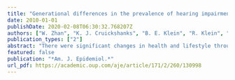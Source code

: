 ```yaml
---
title: "Generational differences in the prevalence of hearing impairment in older adults"
date: 2010-01-01
publishDate: 2020-02-08T06:30:32.768207Z
authors: ["W. Zhan", "K. J. Cruickshanks", "B. E. Klein", "R. Klein", "G. H. Huang", "J. S. Pankow", "R. E. Gangnon", "T. S. Tweed"]
publication_types: ["2"]
abstract: "There were significant changes in health and lifestyle throughout the 20th century which may have changed temporal patterns of hearing impairment in adults. In this study, the authors aimed to assess the effect of birth cohort on the prevalence of hearing impairment in an adult population aged 45-94 years, using data collected between 1993 and 2008 from 3 cycles of the Epidemiology of Hearing Loss Study (n = 3,753; ages 48-92 years at baseline) and a sample of participants from the Beaver Dam Offspring Study (n = 2,173; ages > or =45 years). Hearing impairment was defined as a pure-tone average of thresholds at 0.5, 1, 2, and 4 kHz greater than 25-dB HL [hearing level]. Descriptive analysis, generalized additive models, and alternating logistic regression models were used to examine the birth cohort effect. Controlling for age, with every 5-year increase in birth year, the odds of having hearing impairment were 13% lower in men (odds ratio = 0.87, 95% confidence interval: 0.83, 0.92) and 6% lower in women (odds ratio = 0.94, 95% confidence interval: 0.89, 0.98). These results suggest that 1) older adults may be retaining good hearing longer than previous generations and 2) modifiable factors contribute to hearing impairment in adults."
featured: false
publication: "*Am. J. Epidemiol.*"
url_pdf: https://academic.oup.com/aje/article/171/2/260/130998
---
```


